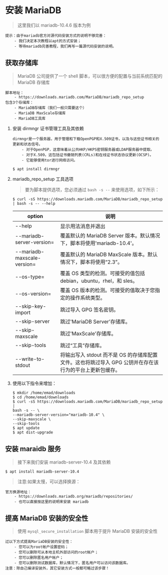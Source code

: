 # 安装 MariaDB

> 这里我们以 mariadb-10.4.6 版本为例

```text
提示：由于mariadb官方对源代码安装方式的说明不够完善：
    - 我们决定本次教程以apt的方式安装；
    - 等待mariadb完善教程，我们再写一篇源代码安装的说明。
```

## 获取存储库

> MariaDB 公司提供了一个 shell 脚本，可以很方便的配置与当前系统匹配的 MariaDB 存储库

```text
脚本地址：
    - https://downloads.mariadb.com/MariaDB/mariadb_repo_setup
包含3个存储库：
    - MariaDB存储库（我们一般只需要这个）
    - MariaDB MaxScale存储库
    - MariaDB工具库
```

1. 安装 dirmngr 证书管理工具及其依赖

   ```text
   dirmngr是一个服务器，用于管理和下载OpenPGP和X.509证书，以及与这些证书相关的更新和状态信号。
       - 对于OpenPGP，这意味着从公共HKP/HKPS密钥服务器或LDAP服务器中提取。
       - 对于X.509，这包括证书撤销列表(CRLs)和在线证书状态协议更新(OCSP)。
       - 它能够使用tor进行网络访问。
   ```

   ```shell
   $ apt install dirmngr
   ```

2. mariadb_repo_setup 工具选项

   > 要为脚本提供选项，您必须通过 `bash -s --` 来使用选项，如下所示：

   ```shell
   $ curl -sS https://downloads.mariadb.com/MariaDB/mariadb_repo_setup | bash -s -- --help
   ```

   | option                               | 说明                                                                                                    |
   | ------------------------------------ | ------------------------------------------------------------------------------------------------------- |
   | --help                               | 显示用法消息并退出                                                                                      |
   | --mariadb-server-version=<version>   | 覆盖默认的 MariaDB Server 版本。默认情况下，脚本将使用'mariadb-10.4'。                                  |
   | --mariadb-maxscale-version=<version> | 覆盖默认的 MariaDB MaxScale 版本。默认情况下，脚本将使用“2.3”。                                         |
   | --os-type=<type>                     | 覆盖 OS 类型的检测。可接受的值包括 debian，ubuntu，rhel，和 sles。                                      |
   | --os-version=<type>                  | 覆盖 OS 版本的检测。可接受的值取决于您指定的操作系统类型。                                              |
   | --skip-key-import                    | 跳过导入 GPG 签名密钥。                                                                                 |
   | --skip-server                        | 跳过'MariaDB Server'存储库。                                                                            |
   | --skip-maxscale                      | 跳过'MaxScale'存储库。                                                                                  |
   | --skip-tools                         | 跳过“工具”存储库。                                                                                      |
   | --write-to-stdout                    | 将输出写入 stdout 而不是 OS 的存储库配置文件。这也将跳过导入 GPG 公钥并在存在该行为的平台上更新包缓存。 |

3. 使用以下指令来增加：

   ```shell
   $ mkdir /home/emad/downloads
   $ cd /home/emad/downloads
   $ curl -sS https://downloads.mariadb.com/MariaDB/mariadb_repo_setup |
   bash -s -- \
   --mariadb-server-version="mariadb-10.4" \
   --skip-maxscale \
   --skip-tools
   $ apt update
   $ apt dist-upgrade
   ```

## 安装 maraidb 服务

> 接下来我们安装 mariadb-server-10.4 及其依赖

```shell
$ apt install mariadb-server-10.4
```

> 注意:如果太慢，可以选择换源：

```text
官方换源地址：
    - https://downloads.mariadb.org/mariadb/repositories/
    - 也可以直接按这里的说明来安装 mariadb
```

## 提高 MariaDB 安装的安全性

> 使用 `mysql_secure_installation` 脚本用于提升 MariaDB 安装的安全性

```text
过以下方式提高MariaDB安装的安全性：
    - 您可以为root帐户设置密码；
    - 您可以删除可从本地主机外部访问的root帐户；
    - 您可以删除匿名用户帐户；
    - 您可以删除测试数据库，默认情况下，匿名用户可以访问该数据库。
注意：除自己编译安装外，其它安装方式一般都可略过该步骤！
```

